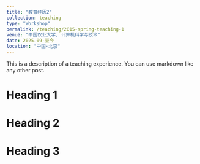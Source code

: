 ```yaml
---
title: "教育经历2"
collection: teaching
type: "Workshop"
permalink: /teaching/2015-spring-teaching-1
venue: "中国农业大学, 计算机科学与技术"
date: 2025.09-至今
location: "中国·北京"
---
```


This is a description of a teaching experience. You can use markdown like any other post.

Heading 1
======

Heading 2
======

Heading 3
======
